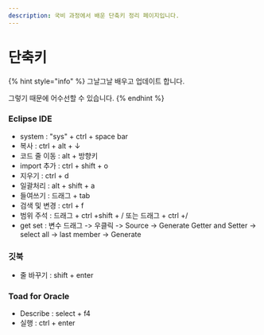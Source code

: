 ```yaml
---
description: 국비 과정에서 배운 단축키 정리 페이지입니다.
---
```


# 단축키

{% hint style="info" %}
그날그날 배우고 업데이트 합니다.

그렇기 때문에 어수선할 수 있습니다.
{% endhint %}

### Eclipse IDE

* system          : "sys" + ctrl + space bar
* 복사               : ctrl + alt + ↓
* 코드 줄 이동 : alt + 방향키
* import 추가  : ctrl + shift + o
* 지우기           : ctrl + d
* 일괄처리       : alt + shift + a
* 들여쓰기       : 드래그 + tab
* 검색 및 변경 : ctrl + f
* 범위 주석      : 드래그 + ctrl +shift + / 또는 드래그 + ctrl +/
* get set           : 변수 드래그 -&gt; 우클릭 -&gt; Source -&gt; Generate Getter and Setter -&gt; select all -&gt; last member -&gt; Generate

### 깃북

* 줄 바꾸기 : shift + enter

### Toad for Oracle

* Describe : select + f4
* 실행         : ctrl + enter

